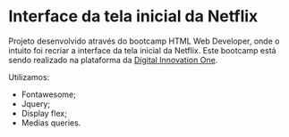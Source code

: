 # Interface da tela inicial da Netflix

Projeto desenvolvido através do bootcamp HTML Web Developer, onde o intuito foi recriar a interface da tela inicial da Netflix. Este bootcamp está sendo realizado na plataforma da [Digital Innovation One](https://web.digitalinnovation.one).

Utilizamos:
- Fontawesome;
- Jquery;
- Display flex;
- Medias queries.
